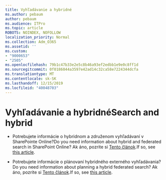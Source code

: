 ```yaml
---
title: Vyhľadávanie a hybridné
ms.author: pebaum
author: pebaum
ms.audience: ITPro
ms.topic: article
ROBOTS: NOINDEX, NOFOLLOW
localization_priority: Normal
ms.collection: Adm_O365
ms.assetid: ''
ms.custom:
- "9000653"
- "2505"
ms.openlocfilehash: 79b1c47b33e2e5c8b46a93ef2edbb1e9e0c8ff1d
ms.sourcegitcommit: 0f0186044a3597e42ad14c32ca58e7224344dcfa
ms.translationtype: MT
ms.contentlocale: sk-SK
ms.lasthandoff: 12/15/2019
ms.locfileid: "40048703"
---
```

# <a name="search-and-hybrid"></a><span data-ttu-id="c8983-102">Vyhľadávanie a hybridné</span><span class="sxs-lookup"><span data-stu-id="c8983-102">Search and hybrid</span></span>

- <span data-ttu-id="c8983-103">Potrebujete informácie o hybridnom a združenom vyhľadávaní v SharePointe Online?</span><span class="sxs-lookup"><span data-stu-id="c8983-103">Do you need information about hybrid and federated search in SharePoint Online?</span></span> <span data-ttu-id="c8983-104">Ak áno, pozrite si [Tento článok](https://docs.microsoft.com/sharepoint/hybrid/hybrid-search-in-sharepoint).</span><span class="sxs-lookup"><span data-stu-id="c8983-104">If so, see [this article](https://docs.microsoft.com/sharepoint/hybrid/hybrid-search-in-sharepoint).</span></span>

- <span data-ttu-id="c8983-105">Potrebujete informácie o plánovaní hybridného externého vyhľadávania?</span><span class="sxs-lookup"><span data-stu-id="c8983-105">Do you need information about planning a hybrid federated search?</span></span>  <span data-ttu-id="c8983-106">Ak áno, pozrite si [Tento článok](https://docs.microsoft.com/sharepoint/hybrid/plan-hybrid-federated-search).</span><span class="sxs-lookup"><span data-stu-id="c8983-106">If so, see [this article](https://docs.microsoft.com/sharepoint/hybrid/plan-hybrid-federated-search).</span></span>



